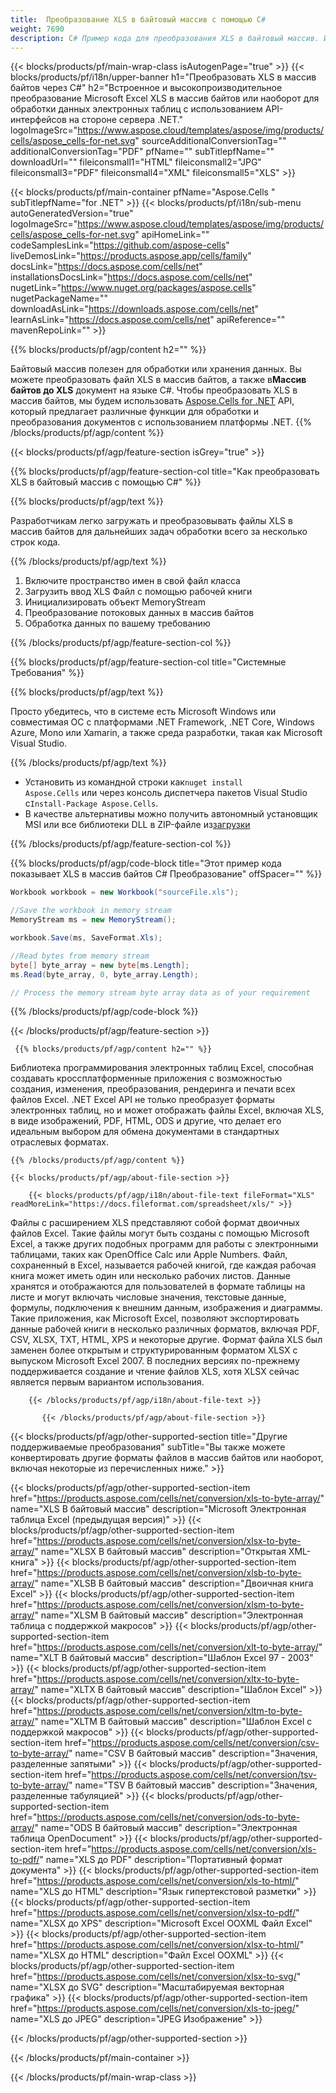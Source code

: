 ```yaml
---
title:  Преобразование XLS в байтовый массив с помощью C#
weight: 7690
description: C# Пример кода для преобразования XLS в байтовый массив. Используйте этот код для преобразования Excel XLS в массив байтов в VB.NET, Asp.NET или любом приложении на основе .NET.
---
```

{{< blocks/products/pf/main-wrap-class isAutogenPage="true" >}}
{{< blocks/products/pf/i18n/upper-banner h1="Преобразовать XLS в массив байтов через C#" h2="Встроенное и высокопроизводительное преобразование Microsoft Excel XLS в массив байтов или наоборот для обработки данных электронных таблиц с использованием API-интерфейсов на стороне сервера .NET." logoImageSrc="https://www.aspose.cloud/templates/aspose/img/products/cells/aspose_cells-for-net.svg" sourceAdditionalConversionTag="" additionalConversionTag="PDF" pfName="" subTitlepfName="" downloadUrl="" fileiconsmall1="HTML" fileiconsmall2="JPG" fileiconsmall3="PDF" fileiconsmall4="XML" fileiconsmall5="XLS" >}}

{{< blocks/products/pf/main-container pfName="Aspose.Cells " subTitlepfName="for .NET" >}}
{{< blocks/products/pf/i18n/sub-menu autoGeneratedVersion="true" logoImageSrc="https://www.aspose.cloud/templates/aspose/img/products/cells/aspose_cells-for-net.svg" apiHomeLink="" codeSamplesLink="https://github.com/aspose-cells" liveDemosLink="https://products.aspose.app/cells/family" docsLink="https://docs.aspose.com/cells/net" installationsDocsLink="https://docs.aspose.com/cells/net" nugetLink="https://www.nuget.org/packages/aspose.cells" nugetPackageName="" downloadAsLink="https://downloads.aspose.com/cells/net" learnAsLink="https://docs.aspose.com/cells/net" apiReference="" mavenRepoLink="" >}}

{{% blocks/products/pf/agp/content h2="" %}}

 Байтовый массив полезен для обработки или хранения данных. Вы можете преобразовать файл XLS в массив байтов, а также в**Массив байтов до XLS** документ на языке C#. Чтобы преобразовать XLS в массив байтов, мы будем использовать
 [Aspose.Cells for .NET](https://products.aspose.com/cells/net) 
 API, который предлагает различные функции для обработки и преобразования документов с использованием платформы .NET.
{{% /blocks/products/pf/agp/content %}}

{{< blocks/products/pf/agp/feature-section isGrey="true" >}}

{{% blocks/products/pf/agp/feature-section-col title="Как преобразовать XLS в байтовый массив с помощью C#" %}}

{{% blocks/products/pf/agp/text %}}

 Разработчикам легко загружать и преобразовывать файлы XLS в массив байтов для дальнейших задач обработки всего за несколько строк кода.

{{% /blocks/products/pf/agp/text %}}

1.  Включите пространство имен в свой файл класса
1.  Загрузить ввод XLS Файл с помощью рабочей книги
1.  Инициализировать объект MemoryStream
1.  Преобразование потоковых данных в массив байтов
1.  Обработка данных по вашему требованию

{{% /blocks/products/pf/agp/feature-section-col %}}

{{% blocks/products/pf/agp/feature-section-col title="Системные Требования" %}}

{{% blocks/products/pf/agp/text %}}

 Просто убедитесь, что в системе есть Microsoft Windows или совместимая ОС с платформами .NET Framework, .NET Core, Windows Azure, Mono или Xamarin, а также среда разработки, такая как Microsoft Visual Studio.

{{% /blocks/products/pf/agp/text %}}

-  Установить из командной строки как<code>nuget install Aspose.Cells</code> или через консоль диспетчера пакетов Visual Studio с<code>Install-Package Aspose.Cells</code>.
-  В качестве альтернативы можно получить автономный установщик MSI или все библиотеки DLL в ZIP-файле из<a href="https://downloads.aspose.com/cells/net">загрузки</a>

{{% /blocks/products/pf/agp/feature-section-col %}}

{{% blocks/products/pf/agp/code-block title="Этот пример кода показывает XLS в массив байтов C# Преобразование" offSpacer="" %}}

```cs
Workbook workbook = new Workbook("sourceFile.xls");

//Save the workbook in memory stream
MemoryStream ms = new MemoryStream();

workbook.Save(ms, SaveFormat.Xls);

//Read bytes from memory stream
byte[] byte_array = new byte[ms.Length];
ms.Read(byte_array, 0, byte_array.Length);

// Process the memory stream byte array data as of your requirement 

```

{{% /blocks/products/pf/agp/code-block %}}

{{< /blocks/products/pf/agp/feature-section >}}

<!-- aboutfile Starts -->
      
     {{% blocks/products/pf/agp/content h2="" %}}

Библиотека программирования электронных таблиц Excel, способная создавать кроссплатформенные приложения с возможностью создания, изменения, преобразования, рендеринга и печати всех файлов Excel. .NET Excel API не только преобразует форматы электронных таблиц, но и может отображать файлы Excel, включая XLS, в виде изображений, PDF, HTML, ODS и другие, что делает его идеальным выбором для обмена документами в стандартных отраслевых форматах.



    {{% /blocks/products/pf/agp/content %}}

    {{< blocks/products/pf/agp/about-file-section >}}

        {{< blocks/products/pf/agp/i18n/about-file-text fileFormat="XLS" readMoreLink="https://docs.fileformat.com/spreadsheet/xls/" >}}
Файлы с расширением XLS представляют собой формат двоичных файлов Excel. Такие файлы могут быть созданы с помощью Microsoft Excel, а также других подобных программ для работы с электронными таблицами, таких как OpenOffice Calc или Apple Numbers. Файл, сохраненный в Excel, называется рабочей книгой, где каждая рабочая книга может иметь один или несколько рабочих листов. Данные хранятся и отображаются для пользователей в формате таблицы на листе и могут включать числовые значения, текстовые данные, формулы, подключения к внешним данным, изображения и диаграммы. Такие приложения, как Microsoft Excel, позволяют экспортировать данные рабочей книги в несколько различных форматов, включая PDF, CSV, XLSX, TXT, HTML, XPS и некоторые другие. Формат файла XLS был заменен более открытым и структурированным форматом XLSX с выпуском Microsoft Excel 2007. В последних версиях по-прежнему поддерживается создание и чтение файлов XLS, хотя XLSX сейчас является первым вариантом использования.

        {{< /blocks/products/pf/agp/i18n/about-file-text >}}

           {{< /blocks/products/pf/agp/about-file-section >}}

<!-- aboutfile Ends -->

{{< blocks/products/pf/agp/other-supported-section title="Другие поддерживаемые преобразования" subTitle="Вы также можете конвертировать другие форматы файлов в массив байтов или наоборот, включая некоторые из перечисленных ниже." >}}

{{< blocks/products/pf/agp/other-supported-section-item href="https://products.aspose.com/cells/net/conversion/xls-to-byte-array/" name="XLS В байтовый массив" description="Microsoft Электронная таблица Excel (предыдущая версия)" >}} {{< blocks/products/pf/agp/other-supported-section-item href="https://products.aspose.com/cells/net/conversion/xlsx-to-byte-array/" name="XLSX В байтовый массив" description="Открытая XML-книга" >}} {{< blocks/products/pf/agp/other-supported-section-item href="https://products.aspose.com/cells/net/conversion/xlsb-to-byte-array/" name="XLSB В байтовый массив" description="Двоичная книга Excel" >}} {{< blocks/products/pf/agp/other-supported-section-item href="https://products.aspose.com/cells/net/conversion/xlsm-to-byte-array/" name="XLSM В байтовый массив" description="Электронная таблица с поддержкой макросов" >}} {{< blocks/products/pf/agp/other-supported-section-item href="https://products.aspose.com/cells/net/conversion/xlt-to-byte-array/" name="XLT В байтовый массив" description="Шаблон Excel 97 - 2003" >}} {{< blocks/products/pf/agp/other-supported-section-item href="https://products.aspose.com/cells/net/conversion/xltx-to-byte-array/" name="XLTX В байтовый массив" description="Шаблон Excel" >}} {{< blocks/products/pf/agp/other-supported-section-item href="https://products.aspose.com/cells/net/conversion/xltm-to-byte-array/" name="XLTM В байтовый массив" description="Шаблон Excel с поддержкой макросов" >}} {{< blocks/products/pf/agp/other-supported-section-item href="https://products.aspose.com/cells/net/conversion/csv-to-byte-array/" name="CSV В байтовый массив" description="Значения, разделенные запятыми" >}} {{< blocks/products/pf/agp/other-supported-section-item href="https://products.aspose.com/cells/net/conversion/tsv-to-byte-array/" name="TSV В байтовый массив" description="Значения, разделенные табуляцией" >}} {{< blocks/products/pf/agp/other-supported-section-item href="https://products.aspose.com/cells/net/conversion/ods-to-byte-array/" name="ODS В байтовый массив" description="Электронная таблица OpenDocument" >}} {{< blocks/products/pf/agp/other-supported-section-item href="https://products.aspose.com/cells/net/conversion/xls-to-pdf/" name="XLS до PDF" description="Портативный формат документа" >}} {{< blocks/products/pf/agp/other-supported-section-item href="https://products.aspose.com/cells/net/conversion/xls-to-html/" name="XLS до HTML" description="Язык гипертекстовой разметки" >}} {{< blocks/products/pf/agp/other-supported-section-item href="https://products.aspose.com/cells/net/conversion/xlsx-to-pdf/" name="XLSX до XPS" description="Microsoft Excel OOXML Файл Excel" >}} {{< blocks/products/pf/agp/other-supported-section-item href="https://products.aspose.com/cells/net/conversion/xlsx-to-html/" name="XLSX до HTML" description="Файл Excel OOXML" >}} {{< blocks/products/pf/agp/other-supported-section-item href="https://products.aspose.com/cells/net/conversion/xlsx-to-svg/" name="XLSX до SVG" description="Масштабируемая векторная графика" >}} {{< blocks/products/pf/agp/other-supported-section-item href="https://products.aspose.com/cells/net/conversion/xls-to-jpeg/" name="XLS до JPEG" description="JPEG Изображение" >}} 

{{< /blocks/products/pf/agp/other-supported-section >}}

{{< /blocks/products/pf/main-container >}}
    
{{< /blocks/products/pf/main-wrap-class >}}
